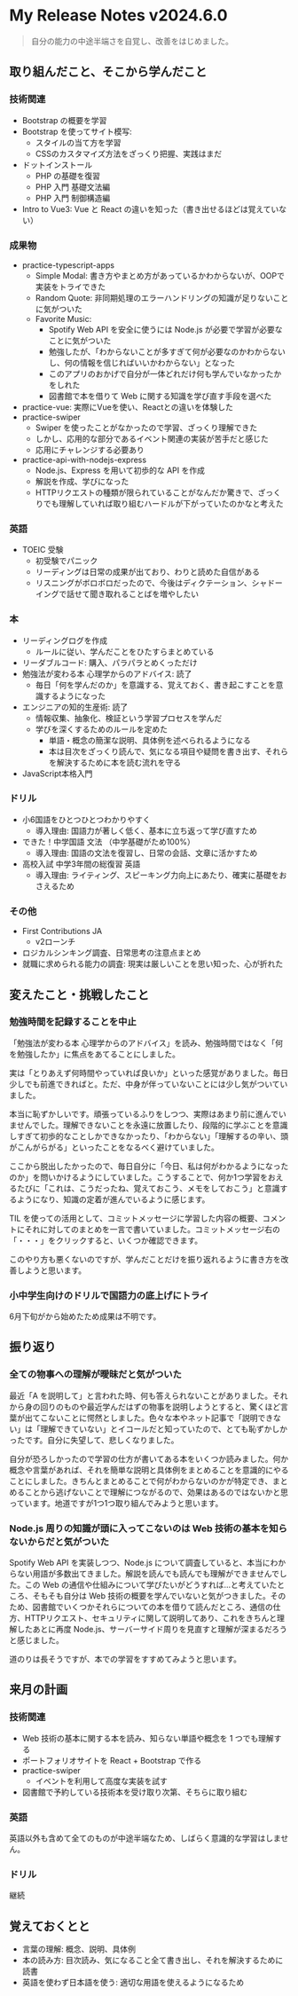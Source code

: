 # My Release Notes v2024.6.0

> 自分の能力の中途半端さを自覚し、改善をはじめました。

## 取り組んだこと、そこから学んだこと

### 技術関連

- Bootstrap の概要を学習
- Bootstrap を使ってサイト模写:
  - スタイルの当て方を学習
  - CSSのカスタマイズ方法をざっくり把握、実践はまだ
- ドットインストール
  - PHP の基礎を復習
  - PHP 入門 基礎文法編
  - PHP 入門 制御構造編
- Intro to Vue3: Vue と React の違いを知った（書き出せるほどは覚えていない）

### 成果物

- practice-typescript-apps
  - Simple Modal: 書き方やまとめ方があっているかわからないが、OOPで実装をトライできた
  - Random Quote: 非同期処理のエラーハンドリングの知識が足りないことに気がついた
  - Favorite Music: 
    - Spotify Web API を安全に使うには Node.js が必要で学習が必要なことに気がついた
    - 勉強したが、「わからないことが多すぎて何が必要なのかわからないし、何の情報を信じればいいかわからない」となった
    - このアプリのおかげで自分が一体どれだけ何も学んでいなかったかをしれた
    - 図書館で本を借りて Web に関する知識を学び直す手段を選べた
- practice-vue: 実際にVueを使い、Reactとの違いを体験した
- practice-swiper
  - Swiper を使ったことがなかったので学習、ざっくり理解できた
  - しかし、応用的な部分であるイベント関連の実装が苦手だと感じた
  - 応用にチャレンジする必要あり
- practice-api-with-nodejs-express
  - Node.js、Express を用いて初歩的な API を作成
  - 解説を作成、学びになった
  - HTTPリクエストの種類が限られていることがなんだか驚きで、ざっくりでも理解していれば取り組むハードルが下がっていたのかなと考えた

### 英語

- TOEIC 受験
  - 初受験でパニック
  - リーディングは日常の成果が出ており、わりと読めた自信がある
  - リスニングがボロボロだったので、今後はディクテーション、シャドーイングで話せて聞き取れることばを増やしたい

### 本

- リーディングログを作成
  - ルールに従い、学んだことをひたすらまとめている
- リーダブルコード: 購入、パラパラとめくっただけ
- 勉強法が変わる本 心理学からのアドバイス: 読了
  - 毎日「何を学んだのか」を意識する、覚えておく、書き起こすことを意識するようになった
- エンジニアの知的生産術: 読了
  - 情報収集、抽象化、検証という学習プロセスを学んだ
  - 学びを深くするためのルールを定めた
    - 単語・概念の簡潔な説明、具体例を述べられるようになる
    - 本は目次をざっくり読んで、気になる項目や疑問を書き出す、それらを解決するために本を読む流れを守る
- JavaScript本格入門

### ドリル

- 小6国語をひとつひとつわかりやすく
  - 導入理由: 国語力が著しく低く、基本に立ち返って学び直すため
- できた！中学国語 文法 （中学基礎がため100%） 
  - 導入理由: 国語の文法を復習し、日常の会話、文章に活かすため
- 高校入試 中学3年間の総復習 英語
  - 導入理由: ライティング、スピーキング力向上にあたり、確実に基礎をおさえるため

### その他

- First Contributions JA
  - v2ローンチ
- ロジカルシンキング調査、日常思考の注意点まとめ
- 就職に求められる能力の調査: 現実は厳しいことを思い知った、心が折れた

## 変えたこと・挑戦したこと

### 勉強時間を記録することを中止

「勉強法が変わる本 心理学からのアドバイス」を読み、勉強時間ではなく「何を勉強したか」に焦点をあてることにしました。

実は「とりあえず何時間やっていれば良いか」といった感覚がありました。毎日少しでも前進できればと。ただ、中身が伴っていないことには少し気がついていました。

本当に恥ずかしいです。頑張っているふりをしつつ、実際はあまり前に進んでいませんでした。理解できないことを永遠に放置したり、段階的に学ぶことを意識しすぎて初歩的なことしかできなかったり、「わからない」「理解するの辛い、頭がこんがらがる」といったことをなるべく避けていました。

ここから脱出したかったので、毎日自分に「今日、私は何がわかるようになったのか」を問いかけるようにしていました。こうすることで、何か1つ学習をおえるたびに「これは、こうだったね、覚えておこう、メモをしておこう」と意識するようになり、知識の定着が進んでいるように感じます。

TIL を使っての活用として、コミットメッセージに学習した内容の概要、コメントにそれに対してのまとめを一言で書いていました。コミットメッセージ右の「・・・」をクリックすると、いくつか確認できます。

このやり方も悪くないのですが、学んだことだけを振り返れるように書き方を改善しようと思います。


### 小中学生向けのドリルで国語力の底上げにトライ

6月下旬がから始めたため成果は不明です。

## 振り返り

### 全ての物事への理解が曖昧だと気がついた

最近「A を説明して」と言われた時、何も答えられないことがありました。それから身の回りのものや最近学んだはずの物事を説明しようとすると、驚くほど言葉が出てこないことに愕然としました。色々な本やネット記事で「説明できない」は「理解できていない」とイコールだと知っていたので、とても恥ずかしかったです。自分に失望して、悲しくなりました。

自分が恐ろしかったので学習の仕方が書いてある本をいくつか読みました。何か概念や言葉があれば、それを簡単な説明と具体例をまとめることを意識的にやることにしました。きちんとまとめることで何がわからないのかが特定でき、まとめることから逃げないことで理解につながるので、効果はあるのではないかと思っています。地道ですが1つ1つ取り組んでみようと思います。


### Node.js 周りの知識が頭に入ってこないのは Web 技術の基本を知らないからだと気がついた

Spotify Web API を実装しつつ、Node.js について調査していると、本当にわからない用語が多数出てきました。解説を読んでも読んでも理解ができませんでした。この Web の通信や仕組みについて学びたいがどうすれば...と考えていたところ、そもそも自分は Web 技術の概要を学んでいないと気がつきました。そのため、図書館でいくつかそれらについての本を借りて読んだところ、通信の仕方、HTTPリクエスト、セキュリティに関して説明してあり、これをきちんと理解したあとに再度 Node.js、サーバーサイド周りを見直すと理解が深まるだろうと感じました。

道のりは長そうですが、本での学習をすすめてみようと思います。

## 来月の計画

### 技術関連

- Web 技術の基本に関する本を読み、知らない単語や概念を 1 つでも理解する
- ポートフォリオサイトを React + Bootstrap で作る
- practice-swiper
  - イベントを利用して高度な実装を試す
- 図書館で予約している技術本を受け取り次第、そちらに取り組む

### 英語

英語以外も含めて全てのものが中途半端なため、しばらく意識的な学習はしません。

### ドリル

継続

## 覚えておくとと

- 言葉の理解: 概念、説明、具体例
- 本の読み方: 目次読み、気になること全て書き出し、それを解決するために読書
- 英語を使わず日本語を使う: 適切な用語を使えるようになるため
